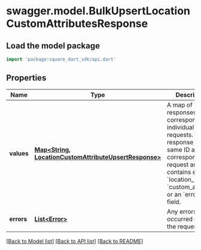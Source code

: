 # swagger.model.BulkUpsertLocationCustomAttributesResponse

## Load the model package
```dart
import 'package:square_dart_sdk/api.dart'
```

## Properties
Name | Type | Description | Notes
------------ | ------------- | ------------- | -------------
**values** | [**Map&lt;String, LocationCustomAttributeUpsertResponse&gt;**](LocationCustomAttributeUpsertResponse.md) | A map of responses that correspond to individual upsert requests. Each response has the same ID as the corresponding request and contains either a &#x60;location_id&#x60; and &#x60;custom_attribute&#x60; or an &#x60;errors&#x60; field. | [optional] [default to {}]
**errors** | [**List&lt;Error&gt;**](Error.md) | Any errors that occurred during the request. | [optional] [default to []]

[[Back to Model list]](../README.md#documentation-for-models) [[Back to API list]](../README.md#documentation-for-api-endpoints) [[Back to README]](../README.md)

